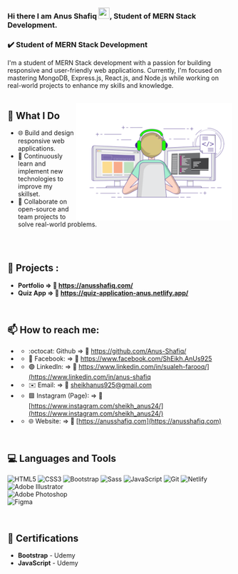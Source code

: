 ### Hi there I am Anus Shafiq <img height="25px" src="https://media.giphy.com/media/hvRJCLFzcasrR4ia7z/giphy.gif" width="25px">,  Student of MERN Stack Development.

### :heavy_check_mark: Student of MERN Stack Development


I'm a student of MERN Stack development with a passion for building responsive and user-friendly web applications. Currently, I'm focused on mastering MongoDB, Express.js, React.js, and Node.js while working on real-world projects to enhance my skills and knowledge. 
<br/>
<br/>



<img align="right" class="GIF" alt="GIF" src="/coding.gif"  width="350px"/>



## 🚀 What I Do



-  🌐 Build and design responsive web applications.  
- 🚀 Continuously learn and implement new technologies to improve my skillset. 
- 🤝 Collaborate on open-source and team projects to solve real-world problems.  
  
<br/>
<br/>

## :medal_sports: Projects :

- **Portfolio   => :link: https://anusshafiq.com/**
- **Quiz App   => :link: https://quiz-application-anus.netlify.app/**


<br />

## 📫 How to reach me:  

- - :octocat: Github              => :link:	https://github.com/Anus-Shafiq/
- - :large_blue_circle: Facebook: => :link:	https://www.facebook.com/ShEikh.AnUs925
- - :purple_circle: LinkedIn:     => :link:	https://www.linkedin.com/in/sualeh-farooq/](https://www.linkedin.com/in/anus-shafiq
- - ✉️ Email:                     => :link: sheikhanus925@gmail.com
- - 🟪 Instagram (Page): => :link: [https://www.instagram.com/sheikh_anus24/](https://www.instagram.com/sheikh_anus24/)  
- - 🌐 Website: => :link: [https://anusshafiq.com](https://anusshafiq.com)  





<br/>

## 💻 Languages and Tools



![HTML5](https://img.shields.io/badge/-HTML5-E34F26?style=flat&logo=html5&logoColor=white)
![CSS3](https://img.shields.io/badge/-CSS3-1572B6?style=flat&logo=css3)
![Bootstrap](https://img.shields.io/badge/-Bootstrap-563D7C?style=flat&logo=bootstrap)
![Sass](https://img.shields.io/badge/-Sass-CC6699?style=flat&logo=sass&logoColor=white)
![JavaScript](https://img.shields.io/badge/-JavaScript-F7DF1E?style=flat&logo=javascript&logoColor=black)
![Git](https://img.shields.io/badge/-Git-F05032?style=flat&logo=git&logoColor=white)
![Netlify](https://img.shields.io/badge/-Netlify-00C7B7?style=flat&logo=netlify&logoColor=white)
![Adobe Illustrator](https://img.shields.io/badge/-Adobe%20Illustrator-FF9A00?style=flat&logo=adobeillustrator&logoColor=white)  
![Adobe Photoshop](https://img.shields.io/badge/-Adobe%20Photoshop-31A8FF?style=flat&logo=adobephotoshop&logoColor=white)  
![Figma](https://img.shields.io/badge/-Figma-F24E1E?style=flat&logo=figma&logoColor=white)  

<br/>


## 📝 Certifications

- **Bootstrap** - Udemy
- **JavaScript** - Udemy


<br />
<br />

